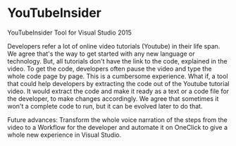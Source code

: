 # YouTubeInsider
YouTubeInsider Tool for Visual Studio 2015

Developers refer a lot of online video tutorials (Youtube) in their life span. We agree that's the way to get started with any new language or technology. But, all tutorials don't have the link to the code, explained in the video. To get the code, developers often pause the video and type the whole code page by page. This is a cumbersome experience. What if, a tool that could help developers by extracting the code out of the Youtube tutorial video. It would extract the code and make it ready as a text or a code file for the developer, to make changes accordingly. We agree that sometimes it won't a complete code to run, but it can be evolved later to do that.

 

Future advances: Transform the whole voice narration of the steps from the video to a Workflow for the developer and automate it on OneClick to give a whole new experience in Visual Studio.
